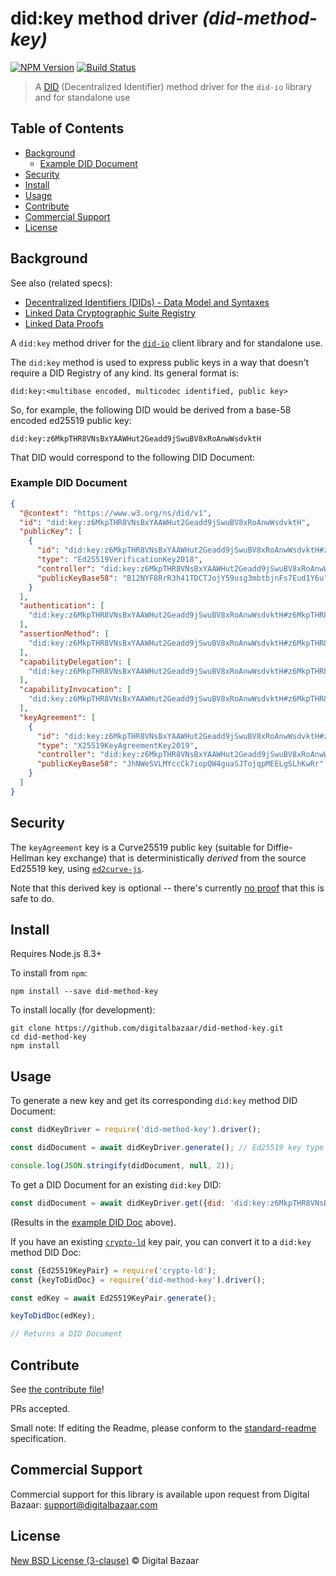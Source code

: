 # did:key method driver _(did-method-key)_

[![NPM Version](https://img.shields.io/npm/v/did-method-key.svg?style=flat-square)](https://npm.im/did-method-key)
[![Build Status](https://travis-ci.org/digitalbazaar/did-method-key-js.png?branch=master)](https://travis-ci.org/digitalbazaar/did-method-key-js)

> A [DID](https://w3c-ccg.github.io/did-spec/) (Decentralized Identifier) method driver for the `did-io` library and for standalone use

## Table of Contents

- [Background](#background)
  * [Example DID Document](#example-did-document)
- [Security](#security)
- [Install](#install)
- [Usage](#usage)
- [Contribute](#contribute)
- [Commercial Support](#commercial-support)
- [License](#license)

## Background

See also (related specs):

* [Decentralized Identifiers (DIDs) - Data Model and Syntaxes](https://w3c-ccg.github.io/did-spec/)
* [Linked Data Cryptographic Suite Registry](https://w3c-ccg.github.io/ld-cryptosuite-registry/)
* [Linked Data Proofs](https://w3c-dvcg.github.io/ld-proofs/)

A `did:key` method driver for the [`did-io`](https://github.com/digitalbazaar/did-io)
client library and for standalone use.

The `did:key` method is used to express public keys in a way that doesn't 
require a DID Registry of any kind. Its general format is:

```
did:key:<multibase encoded, multicodec identified, public key>
```

So, for example, the following DID would be derived from a base-58 encoded 
ed25519 public key:

```
did:key:z6MkpTHR8VNsBxYAAWHut2Geadd9jSwuBV8xRoAnwWsdvktH
```

That DID would correspond to the following DID Document:

### Example DID Document

```json
{
  "@context": "https://www.w3.org/ns/did/v1",
  "id": "did:key:z6MkpTHR8VNsBxYAAWHut2Geadd9jSwuBV8xRoAnwWsdvktH",
  "publicKey": [
    {
      "id": "did:key:z6MkpTHR8VNsBxYAAWHut2Geadd9jSwuBV8xRoAnwWsdvktH#z6MkpTHR8VNsBxYAAWHut2Geadd9jSwuBV8xRoAnwWsdvktH",
      "type": "Ed25519VerificationKey2018",
      "controller": "did:key:z6MkpTHR8VNsBxYAAWHut2Geadd9jSwuBV8xRoAnwWsdvktH",
      "publicKeyBase58": "B12NYF8RrR3h41TDCTJojY59usg3mbtbjnFs7Eud1Y6u"
    }
  ],
  "authentication": [
    "did:key:z6MkpTHR8VNsBxYAAWHut2Geadd9jSwuBV8xRoAnwWsdvktH#z6MkpTHR8VNsBxYAAWHut2Geadd9jSwuBV8xRoAnwWsdvktH"
  ],
  "assertionMethod": [
    "did:key:z6MkpTHR8VNsBxYAAWHut2Geadd9jSwuBV8xRoAnwWsdvktH#z6MkpTHR8VNsBxYAAWHut2Geadd9jSwuBV8xRoAnwWsdvktH"
  ],
  "capabilityDelegation": [
    "did:key:z6MkpTHR8VNsBxYAAWHut2Geadd9jSwuBV8xRoAnwWsdvktH#z6MkpTHR8VNsBxYAAWHut2Geadd9jSwuBV8xRoAnwWsdvktH"
  ],
  "capabilityInvocation": [
    "did:key:z6MkpTHR8VNsBxYAAWHut2Geadd9jSwuBV8xRoAnwWsdvktH#z6MkpTHR8VNsBxYAAWHut2Geadd9jSwuBV8xRoAnwWsdvktH"
  ],
  "keyAgreement": [
    {
      "id": "did:key:z6MkpTHR8VNsBxYAAWHut2Geadd9jSwuBV8xRoAnwWsdvktH#zBzoR5sqFgi6q3iFia8JPNfENCpi7RNSTKF7XNXX96SBY4",
      "type": "X25519KeyAgreementKey2019",
      "controller": "did:key:z6MkpTHR8VNsBxYAAWHut2Geadd9jSwuBV8xRoAnwWsdvktH",
      "publicKeyBase58": "JhNWeSVLMYccCk7iopQW4guaSJTojqpMEELgSLhKwRr"
    }
  ]
}
```

## Security

The `keyAgreement` key is a Curve25519 public key (suitable for 
Diffie-Hellman key exchange) that is deterministically _derived_ from the source 
Ed25519 key, using  [`ed2curve-js`](https://github.com/dchest/ed2curve-js). 

Note that this derived key is optional -- there's currently 
[no proof](https://crypto.stackexchange.com/questions/3260/using-same-keypair-for-diffie-hellman-and-signing/3311#3311) 
that this is safe to do.

## Install

Requires Node.js 8.3+

To install from `npm`:

```
npm install --save did-method-key 
```

To install locally (for development):

```
git clone https://github.com/digitalbazaar/did-method-key.git
cd did-method-key
npm install
```

## Usage

To generate a new key and get its corresponding `did:key` method DID Document:

```js
const didKeyDriver = require('did-method-key').driver();

const didDocument = await didKeyDriver.generate(); // Ed25519 key type by default

console.log(JSON.stringify(didDocument, null, 2));
```

To get a DID Document for an existing `did:key` DID:

```js
const didDocument = await didKeyDriver.get({did: 'did:key:z6MkpTHR8VNsBxYAAWHut2Geadd9jSwuBV8xRoAnwWsdvktH'});
```

(Results in the [example DID Doc](#example-did-document) above).

If you have an existing [`crypto-ld`](https://github.com/digitalbazaar/crypto-ld) 
key pair, you can convert it to a `did:key` method DID Doc:

```js
const {Ed25519KeyPair} = require('crypto-ld');
const {keyToDidDoc} = require('did-method-key').driver();

const edKey = await Ed25519KeyPair.generate();

keyToDidDoc(edKey);

// Returns a DID Document
```

## Contribute

See [the contribute file](https://github.com/digitalbazaar/bedrock/blob/master/CONTRIBUTING.md)!

PRs accepted.

Small note: If editing the Readme, please conform to the
[standard-readme](https://github.com/RichardLitt/standard-readme) specification.

## Commercial Support

Commercial support for this library is available upon request from
Digital Bazaar: support@digitalbazaar.com

## License

[New BSD License (3-clause)](LICENSE) © Digital Bazaar
